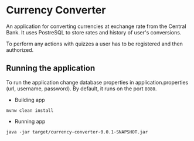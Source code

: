 # Currency Converter

An application for converting currencies at exchange rate from the Central Bank. It uses PostreSQL to store rates and history of user's conversions.

To perform any actions with quizzes a user has to be registered and then authorized.

## Running the application
To run the application change database properties in application.properties (url, username, password). By default, it runs on the port `8080`.

- Building app

```
mvnw clean install
```

- Running app
```
java -jar target/currency-converter-0.0.1-SNAPSHOT.jar
```

